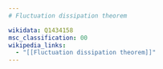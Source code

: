 ```yaml
---
# Fluctuation dissipation theorem

wikidata: Q1434158
msc_classification: 00
wikipedia_links:
  - "[[Fluctuation dissipation theorem]]"
---
```

